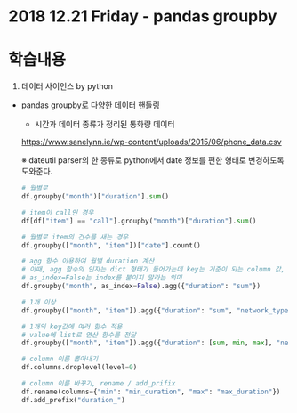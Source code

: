 # 2018 12.21 Friday - pandas groupby

# 학습내용

1. 데이터 사이언스 by python

- pandas groupby로 다양한 데이터 핸들링

    - 시간과 데이터 종류가 정리된 통화량 데이터
    
    https://www.sanelynn.ie/wp-content/uploads/2015/06/phone_data.csv

    ※ dateutil
    parser의 한 종류로 python에서 date 정보를 편한 형태로 변경하도록 도와준다.

    ```python
    # 월별로
    df.groupby("month")["duration"].sum()

    # item이 call인 경우
    df[df["item"] == "call"].groupby("month")["duration"].sum()

    # 월별로 item의 건수를 새는 경우
    df.groupby(["month", "item"])["date"].count()

    # agg 함수 이용하여 월별 duration 계산
    # 이때, agg 함수의 인자는 dict 형태가 들어가는데 key는 기준이 되는 column 값, value는 연산 함수명을 입력한다.
    # as_index=False는 index를 붙이지 말라는 의미
    df.groupby("month", as_index=False).agg({"duration": "sum"})
    
    # 1개 이상
    df.groupby(["month", "item"]).agg({"duration": "sum", "network_type": "count", "date": "first"})

    # 1개의 key값에 여러 함수 적용
    # value에 list로 연산 함수를 전달
    df.groupby(["month", "item"]).agg({"duration": [sum, min, max], "network_type": "count", "date": "first"})
    
    # column 이름 뽑아내기
    df.columns.droplevel(level=0)

    # column 이름 바꾸기, rename / add_prifix
    df.rename(columns={"min": "min_duration", "max": "max_duration"})
    df.add_prefix("duration_")
    ```
